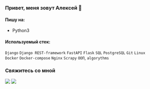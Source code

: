 ### Привет, меня зовут Алексей 👋

#### Пишу на:
- Python3

#### Используемый стек:

`Django` `Django REST-framework` `FastAPI` `Flask` `SQL` `PostgreSQL` `Git` `Linux` `Docker` `Docker-compose` `Nginx` `Scrapy` `ООП`, `algorythms`

### Свяжитесь со мной
<a href="http://t.me/alxshvalev/"><img src="https://img.shields.io/badge/Telegram-gray"></a>
<a href="mailto:silverman2004@list.ru"><img src="https://img.shields.io/badge/E-mail-gray"></a>

